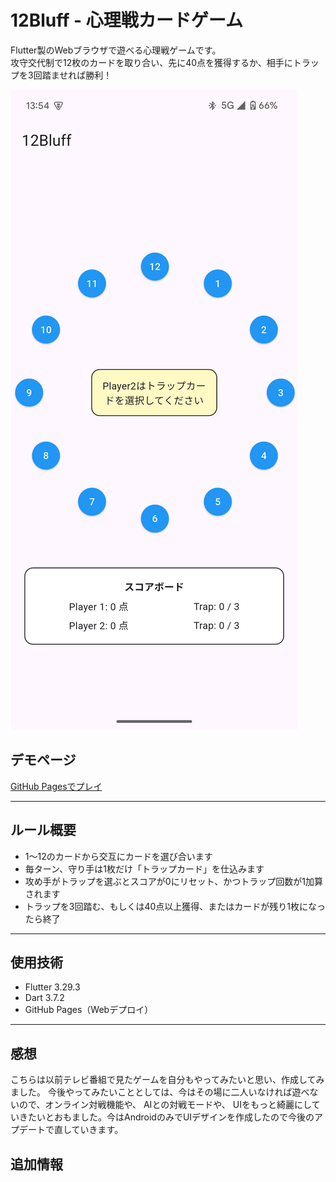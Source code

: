#  12Bluff - 心理戦カードゲーム

Flutter製のWebブラウザで遊べる心理戦ゲームです。  
攻守交代制で12枚のカードを取り合い、先に40点を獲得するか、相手にトラップを3回踏ませれば勝利！


![screenshot](flutter_02.png) 

##  デモページ

[GitHub Pagesでプレイ](https://taketyan-man.github.io/12Bluff/)

---

##  ルール概要

- 1〜12のカードから交互にカードを選び合います
- 毎ターン、守り手は1枚だけ「トラップカード」を仕込みます
- 攻め手がトラップを選ぶとスコアが0にリセット、かつトラップ回数が1加算されます
- トラップを3回踏む、もしくは40点以上獲得、またはカードが残り1枚になったら終了

---

##  使用技術

- Flutter 3.29.3
- Dart 3.7.2
- GitHub Pages（Webデプロイ）

---

##  感想
こちらは以前テレビ番組で見たゲームを自分もやってみたいと思い、作成してみました。
今後やってみたいこととしては、今はその場に二人いなければ遊べないので、オンライン対戦機能や、
AIとの対戦モードや、 UIをもっと綺麗にしていきたいとおもました。今はAndroidのみでUIデザインを作成したので今後のアプデートで直していきます。

##  追加情報

